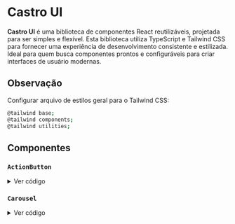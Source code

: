 # Castro UI

**Castro UI** é uma biblioteca de componentes React reutilizáveis, projetada para ser simples e flexível. Esta biblioteca utiliza TypeScript e Tailwind CSS para fornecer uma experiência de desenvolvimento consistente e estilizada. Ideal para quem busca componentes prontos e configuráveis para criar interfaces de usuário modernas.

## Observação

Configurar arquivo de estilos geral para o Tailwind CSS:

```bash
@tailwind base;
@tailwind components;
@tailwind utilities;
```

## Componentes

### `ActionButton`

<details>
  <summary>Ver código</summary>

```jsx
import ActionButton from "./components/action-button";
```

```jsx
return (
  <>
    <div className="flex items-center justify-center w-full h-screen">
      <ActionButton />
    </div>
  </>
);
```

</details>

### `Carousel`

<details>
  <summary>Ver código</summary>

```jsx
import Carousel from "./components/carousel";
```

```jsx
const items = [
  "https://via.placeholder.com/800x400?text=Image+1",
  "https://via.placeholder.com/800x400?text=Image+2",
  "https://via.placeholder.com/800x400?text=Image+3",
];
```

```jsx
return (
  <>
    <div className="flex items-center justify-center w-full h-screen">
      <Carousel items={items} />
    </div>
  </>
);
```

</details>
